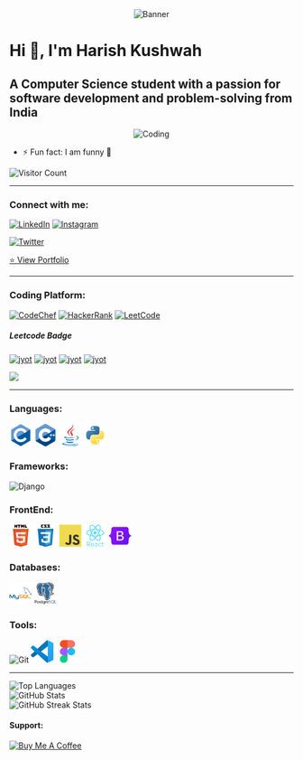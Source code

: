 <div align="center">
  <img src="https://github.com/Harish-Kushwah/Harish-Kushwah/blob/main/banner.png" alt="Banner">
</div>

# Hi 👋, I'm Harish Kushwah
## A Computer Science student with a passion for software development and problem-solving from India
<div align="center">
  <img src="https://media0.giphy.com/media/Y4ak9Ki2GZCbJxAnJD/giphy.gif?cid=ecf05e47pijz2pa0ow5fg17brzymzd91qstp4p409nrjy8vg&ep=v1_gifs_related&rid=giphy.gif&ct=g" alt="Coding" width="500">
</div>

- ⚡ Fun fact: I am funny 🤣

![Visitor Count](https://komarev.com/ghpvc/?username=Harish-Kushwah&base=1000)
<hr>

### Connect with me:
<p align="left">
  <a href="https://linkedin.com/in/harish-kushwah" target="blank"><img src="https://raw.githubusercontent.com/rahuldkjain/github-profile-readme-generator/master/src/images/icons/Social/linked-in-alt.svg" alt="LinkedIn" height="30" width="40"></a>
  <a href="https://instagram.com/its_harry_7_" target="blank"><img src="https://raw.githubusercontent.com/rahuldkjain/github-profile-readme-generator/master/src/images/icons/Social/instagram.svg" alt="Instagram" height="30" width="40"></a>

 [![Twitter](https://img.shields.io/twitter/follow/HarishKushwah_7?style=social)](https://twitter.com/HarishKushwah_7)

 <a href="https://harish-kushwah.github.io/my-portfolio/#/" target="_blank">⭐ View Portfolio </a>
</p>
<hr>


### Coding Platform:
[![CodeChef](https://img.shields.io/badge/CodeChef-%235C4411.svg?&style=flat-square&logo=codechef&logoColor=white)](https://www.codechef.com/users/harishkushwah7) [![HackerRank](https://img.shields.io/badge/HackerRank-%01020f.svg?&style=flat-square&logo=hackerrank&logoColor=white)](https://www.hackerrank.com/profile/harishkushwah541) [![LeetCode](https://img.shields.io/badge/LeetCode-%23FFA116.svg?&style=flat-square&logo=leetcode&logoColor=black)](https://leetcode.com/u/Harish-Kushwah/)

##### Leetcode Badge 
<p align="left">
  <a href="https://leetcode.com/Harish-Kushwah/" target="_blank"><img align="center" src="https://leetcode.com/static/images/badges/2024/gif/2024-08.gif" alt="jyot" height="40" width="40" /></a>
  <a href="https://leetcode.com/Harish-Kushwah/" target="_blank"><img align="center" src="https://leetcode.com/static/images/badges/2024/gif/2024-09.gif" alt="jyot" height="40" width="40" /></a>
  <a href="https://leetcode.com/Harish-Kushwah/" target="_blank"><img align="center" src="https://assets.leetcode.com/static_assets/marketing/2024-50.gif" alt="jyot" height="40" width="40" /></a>
  <a href="https://leetcode.com/Harish-Kushwah/" target="_blank"><img align="center" src="https://assets.leetcode.com/static_assets/marketing/2024-100.gif" alt="jyot" height="40" width="40" /></a>
</p>


<p align="left">
  <img  align=top flex-grow=1 src="https://leetcard.jacoblin.cool/Harish-Kushwah?theme=dark&ext=heatmap" />  
</p>

<hr>

### Languages:
<p align="left">
  <img src="https://raw.githubusercontent.com/devicons/devicon/master/icons/c/c-original.svg" alt="C" width="40" height="40">
  <img src="https://raw.githubusercontent.com/devicons/devicon/master/icons/cplusplus/cplusplus-original.svg" alt="C++" width="40" height="40">
  <img src="https://raw.githubusercontent.com/devicons/devicon/master/icons/java/java-original.svg" alt="Java" width="40" height="40">
  <img src="https://raw.githubusercontent.com/devicons/devicon/master/icons/python/python-original.svg" alt="Python" width="40" height="40">
   
   
</p>

### Frameworks:
<p align="left">
  <img src="https://cdn.worldvectorlogo.com/logos/django.svg" alt="Django" width="40" height="40">
</p>

### FrontEnd:
<p align="left">

 <img src="https://raw.githubusercontent.com/devicons/devicon/master/icons/html5/html5-original-wordmark.svg" alt="HTML5" width="40" height="40">
  <img src="https://raw.githubusercontent.com/devicons/devicon/master/icons/css3/css3-original-wordmark.svg" alt="CSS3" width="40" height="40">
   <img src="https://raw.githubusercontent.com/devicons/devicon/master/icons/javascript/javascript-original.svg" alt="js" width="40" height="40">

  <img src="https://raw.githubusercontent.com/devicons/devicon/master/icons/react/react-original-wordmark.svg" alt="React" width="40" height="40">
  <img src="https://raw.githubusercontent.com/devicons/devicon/master/icons/bootstrap/bootstrap-original.svg" alt="React" width="40" height="40">
</p>

### Databases:
<p align="left">
  <img src="https://raw.githubusercontent.com/devicons/devicon/master/icons/mysql/mysql-original-wordmark.svg" alt="MySQL" width="40" height="40">
  <img src="https://raw.githubusercontent.com/devicons/devicon/master/icons/postgresql/postgresql-original-wordmark.svg" alt="PostgreSQL" width="40" height="40">
</p>

### Tools:
<p align="left">
 <img src="https://www.vectorlogo.zone/logos/git-scm/git-scm-icon.svg" alt="Git" width="40" height="40">
 <img src="https://raw.githubusercontent.com/devicons/devicon/master/icons/vscode/vscode-original.svg"css3 alt="CSS3" width="40" height="40">
 <img src="https://raw.githubusercontent.com/devicons/devicon/master/icons/figma/figma-original.svg"css3 alt="CSS3" width="40" height="40">
 </p>

<hr>
<div align ="center">
<div align="left">
  <img src="https://github-readme-stats.vercel.app/api/top-langs?username=harish-kushwah&show_icons=true&locale=en&layout=compact" alt="Top Languages">
</div>

<div align="left">
  <img src="https://github-readme-stats.vercel.app/api?username=harish-kushwah&show_icons=true&locale=en" alt="GitHub Stats">
</div>


<div align="left">
  <img src="https://github-readme-streak-stats.herokuapp.com/?user=harish-kushwah" alt="GitHub Streak Stats">
</div>



<div align="left">
<div align="left">
  <h4 align="left">Support:</h4>
</div>

  
<div align="left">
  <a href="https://www.buymeacoffee.com/harish-kushwah" target="_blank"><img src="https://cdn.buymeacoffee.com/buttons/v2/default-yellow.png" alt="Buy Me A Coffee" height="40" width="110"></a>
</div>




</div>
</div>
